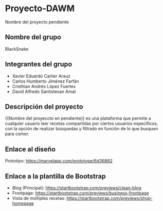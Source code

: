 # Proyecto-DAWM
Nombre del proyecto pendiente

## Nombre del grupo
BlackSnake

## Integrantes del grupo
* Xavier Eduardo Carlier Arauz
* Carlos Humberto Jiménez Farfán
* Cristhian Andrés López Fuertes
* David Alfredo Santistevan Amat

## Descripción del proyecto
{{Nombre del proyeccto en pendiente}} es una plataforma que permite a cualquier usuario leer recetas compartidas por ciertos usuarios específicos, con la opción de realizar búsquedas y filtrado en función de lo que busquen para comer. 

## Enlace al diseño
Prototipo: https://marvelapp.com/prototype/6d36862

## Enlace a la plantilla de Bootstrap
* Blog (Principal): https://startbootstrap.com/previews/clean-blog
* Frontpage: https://startbootstrap.com/previews/business-frontpage
* Vista de múltiples recetas: https://startbootstrap.com/previews/shop-homepage
